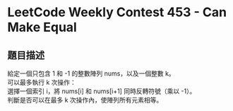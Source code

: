 # LeetCode Weekly Contest 453 - Can Make Equal

## 題目描述
給定一個只包含 1 和 -1 的整數陣列 nums，以及一個整數 k。  
可以最多執行 k 次操作：  
選擇一個索引 i，將 nums[i] 和 nums[i+1] 同時反轉符號（乘以 -1）。  
判斷是否可以在最多 k 次操作內，使陣列所有元素相等。
